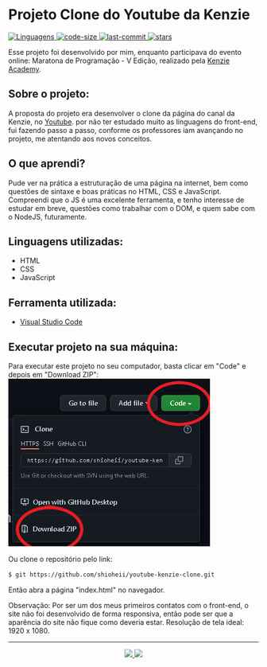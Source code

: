 # Projeto Clone do Youtube da Kenzie
<a href="https://github.com/shioheii">
  <img alt="Linguagens" src="https://img.shields.io/badge/autor-Bruno%20Shiohei%20Kinoshita%20do%20Nascimento-DB3833">
</a> 
<a href="https://github.com/shioheii">
  <img alt="code-size" src="https://img.shields.io/github/languages/code-size/shioheii/youtube-kenzie-clone?color=DB3833">
</a> 
<a href="https://github.com/shioheii">
  <img alt="last-commit" src="https://img.shields.io/github/last-commit/shioheii/youtube-kenzie-clone?color=DB3833">
</a>
<a href="https://github.com/shioheii">
  <img alt="stars" src="https://img.shields.io/github/stars/shioheii/youtube-kenzie-clone?color=DB3833">
</a> <br />

Esse projeto foi desenvolvido por mim, enquanto participava do evento online: Maratona de Programação - V Edição, realizado pela [Kenzie Academy](https://kenzie.com.br/).

## Sobre o projeto:
A proposta do projeto era desenvolver o clone da página do canal da Kenzie, no [Youtube](https://www.youtube.com/). por não ter estudado muito as linguagens do front-end, fui fazendo passo a passo, conforme os professores iam avançando no projeto, me atentando aos novos conceitos.

## O que aprendi?
Pude ver na prática a estruturação de uma página na internet, bem como questões de sintaxe e boas práticas no HTML, CSS e JavaScript. Compreendi que o JS é uma excelente ferramenta, e tenho interesse de estudar em breve, questões como trabalhar com o DOM, e quem sabe com o NodeJS, futuramente.

## Linguagens utilizadas:
- HTML
- CSS
- JavaScript

## Ferramenta utilizada:
- [Visual Studio Code](https://code.visualstudio.com/)

## Executar projeto na sua máquina:
Para executar este projeto no seu computador, basta clicar em "Code" e depois em "Download ZIP":
<img src="src/img/download_repositorio.png">

Ou clone o repositório pelo link:
```bash
$ git https://github.com/shioheii/youtube-kenzie-clone.git
```

Então abra a página "index.html" no navegador.

Observação: Por ser um dos meus primeiros contatos com o front-end, o site não foi desenvolvido de forma responsiva, então pode ser que a aparência do site não fique como deveria estar. Resolução de tela ideal: 1920 x 1080.

---

<p align="center">
  <a alt="Bruno Shiohei Kinoshita do Nascimento Linkedin" href="https://www.linkedin.com/in/bruno-shiohei/">
    <img src="https://img.shields.io/badge/LinkedIn-Bruno%20Shiohei%20Kinoshita%20do%20Nascimento-blue?logo=linkedin">
  </a>
  <a alt="Bruno Shiohei Kinoshita do Nascimento GitHub" href="https://github.com/shioheii">
    <img src="https://img.shields.io/badge/GitHub-shioheii-lightgrey?logo=github">
  </a>
</p>
